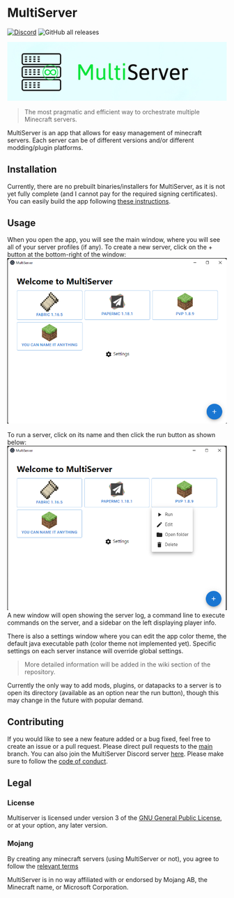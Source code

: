 # MultiServer

[![Discord](https://img.shields.io/discord/912005072563617862?color=5865f2&label=Discord&logo=Discord&logoColor=ffffff&style=for-the-badge)](https://discord.gg/CvEwcynFfe)
![GitHub all releases](https://img.shields.io/github/downloads/dheerajpv/multiserver/total?logo=Github&style=for-the-badge)

![MultiServer](img/banner.jpg)

> The most pragmatic and efficient way to orchestrate multiple Minecraft servers.

MultiServer is an app that allows for easy management of minecraft servers.
Each server can be of different versions and/or different modding/plugin platforms.

## Installation

Currently, there are no prebuilt binaries/installers for MultiServer, as it is not yet fully complete (and I cannot pay for the required signing certificates).
You can easily build the app following [these instructions](BUILDING.md).

## Usage

When you open the app, you will see the main window, where you will see all of your server profiles (if any).
To create a new server, click on the + button at the bottom-right of the window:
![Main window](img/readme/screenshot_main.png)

To run a server, click on its name and then click the run button as shown below:
![Server options](img/readme/screenshot_options.png)
A new window will open showing the server log, a command line to execute commands on the server, and a sidebar on the left displaying player info.

There is also a settings window where you can edit the app color theme, the default java executable path (color theme not implemented yet).
Specific settings on each server instance will override global settings.

> More detailed information will be added in the wiki section of the repository.

Currently the only way to add mods, plugins, or datapacks to a server is to open its directory (available as an option near the run button), though this may change in the future with popular demand.

## Contributing

If you would like to see a new feature added or a bug fixed, feel free to create an issue or a pull request.
Please direct pull requests to the [main](https://github.com/dheerajpv/multiserver/tree/main) branch.
You can also join the MultiServer Discord server [here](https://discord.gg/CvEwcynFfe).
Please make sure to follow the [code of conduct](CODE_OF_CONDUCT.md).

## Legal

### License

Multiserver is licensed under version 3 of the [GNU General Public License](LICENSE), or at your option, any later version.

### Mojang

By creating any minecraft servers (using MultiServer or not), you agree to follow the [relevant terms](https://www.minecraft.net/en-us/terms)

MultiServer is in no way affiliated with or endorsed by Mojang AB, the Minecraft name, or Microsoft Corporation.
